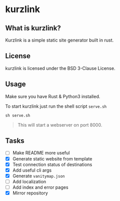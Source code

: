 # kurzlink
## What is kurzlink?
Kurzlink is a simple static site generator built in rust.

## License
kurzlink is licensed under the BSD 3-Clause License.

## Usage
Make sure you have Rust & Python3 installed.


To start kurzlink just run the shell script `serve.sh`
```
sh serve.sh
```
> This will start a webserver on port 8000.



## Tasks
- [ ] Make README more useful
- [x] Generate static website from template
- [x] Test connection status of destinations
- [x] Add useful cli args
- [x] Generate `vanitymap.json`
- [ ] Add localization
- [ ] Add index and error pages
- [x] Mirror repository
